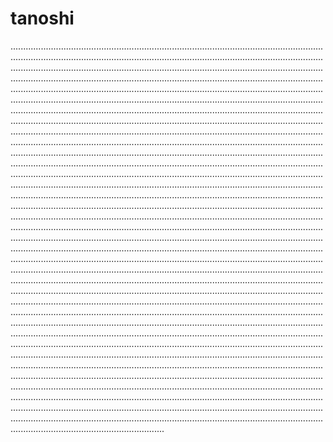 # tanoshi

.............................................................................................................................................................................................................................................................................................................................................................................................................................................................................................................................................................................................................................................................................................................................................................................................................................................................................................................................................................................................................................................................................................................................................................................................................................................................................................................................................................................................................................................................................................................................................................................................................................................................................................................................................................................................................................................................................................................................................................................................................................................................................................................................................................................................................................................................................................................................................................................................................................................................................................................................................................................................................................................................................................................................................................................................................................................................................................................................................................................................................................................................................................................................................................................................................................................................................................................................................................................................................................................................................................................................................................................................................................................................................................................................................................................................................................................................................................................................................................................................................................................................................................................................................................................................................................................................................................................................................................................................................................................................................................................................................................................................................................................................................................................